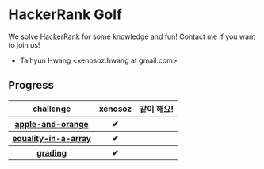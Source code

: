 
# HackerRank Golf

We solve [HackerRank](https://www.hackerrank.com) for some knowledge and fun!
Contact me if you want to join us!

* Taihyun Hwang &lt;xenosoz.hwang at gmail.com&gt;

## Progress
<table>
  <thead>
    <tr>
      <th>challenge</th>
      <th>xenosoz</th>
      <th>같이 해요!</th>
    </tr>
  </thead>
  <tbody>
    <tr>
      <th><a href="https://www.hackerrank.com/challenges/apple-and-orange">apple-and-orange</a></th>
      <th>✔</th>
      <th></th>
    </tr>
    <tr>
      <th><a href="https://www.hackerrank.com/challenges/equality-in-a-array">equality-in-a-array</a></th>
      <th>✔</th>
      <th></th>
    </tr>
    <tr>
      <th><a href="https://www.hackerrank.com/challenges/grading">grading</a></th>
      <th>✔</th>
      <th></th>
    </tr>
  </tbody>
</table>
